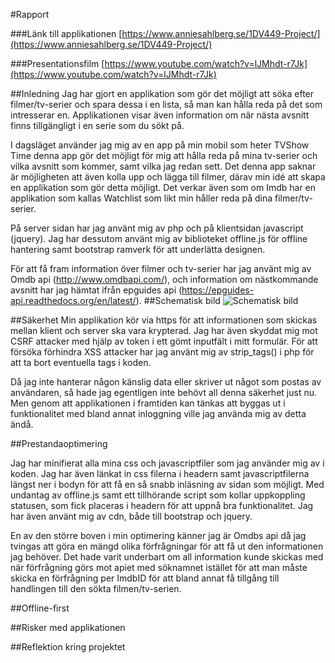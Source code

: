 #Rapport

###Länk till applikationen
[https://www.anniesahlberg.se/1DV449-Project/](https://www.anniesahlberg.se/1DV449-Project/)

###Presentationsfilm
[https://www.youtube.com/watch?v=lJMhdt-r7Jk](https://www.youtube.com/watch?v=lJMhdt-r7Jk)

##Inledning
Jag har gjort en applikation som gör det möjligt att söka efter filmer/tv-serier och spara dessa i en lista, så man kan hålla reda på det som intresserar en.
Applikationen visar även information om när nästa avsnitt finns tillgängligt i en serie som du sökt på.

I dagsläget använder jag mig av en app på min mobil som heter TVShow Time denna app gör det möjligt för mig att hålla reda på mina tv-serier och vilka avsnitt som kommer, samt vilka jag redan sett. Det denna app saknar är möjligheten att även kolla upp och lägga till filmer, därav  min idé att skapa en applikation som gör detta möjligt. 
Det verkar även som om Imdb har en applikation som kallas Watchlist som likt min håller reda på dina filmer/tv-serier.

På server sidan har jag använt mig av php och på klientsidan javascript (jquery). 
Jag har dessutom använt mig av biblioteket offline.js för offline hantering samt bootstrap ramverk för att underlätta designen. 

För att få fram information över filmer och tv-serier har jag använt mig av Omdb api (http://www.omdbapi.com/), och information om nästkommande avsnitt har jag hämtat ifrån epguides api (https://epguides-api.readthedocs.org/en/latest/). 
##Schematisk bild
![Schematisk bild](https://github.com/as223my/1DV449-Projekt-as223my/blob/master/SchematiskBild.png)

##Säkerhet
Min applikation kör via https för att informationen som skickas mellan klient och server ska vara krypterad. 
Jag har även skyddat mig mot CSRF attacker med hjälp av token i ett gömt inputfält i mitt formulär. För att försöka förhindra XSS attacker har jag använt mig av strip_tags() i php för att ta bort eventuella tags i koden.

Då jag inte hanterar någon känslig data eller skriver ut något som postas av användaren, så hade jag egentligen inte behövt all denna säkerhet just nu. Men genom att applikationen i framtiden kan tänkas att byggas ut i funktionalitet med bland annat inloggning ville jag använda mig av detta ändå. 

##Prestandaoptimering

Jag har minifierat alla mina css och javascriptfiler som jag använder mig av i koden. 
Jag har även länkat in css filerna i headern samt javascriptfilerna längst ner i bodyn för att få en så snabb inläsning av sidan som möjligt. 
Med undantag av offline.js samt ett tillhörande script som kollar uppkoppling statusen, som fick placeras i headern för att uppnå bra funktionalitet. Jag har även använt mig av cdn, både till bootstrap och jquery.  

En av den större boven i min optimering känner jag är Omdbs api då jag tvingas att göra en mängd olika förfrågningar för att få ut den informationen jag behöver. 
Det hade varit underbart om all information kunde skickas med när förfrågning görs mot apiet med söknamnet istället för att man måste skicka en förfrågning per ImdbID för att bland annat få tillgång till handlingen till den sökta filmen/tv-serien. 

##Offline-first

##Risker med applikationen

##Reflektion kring projektet
